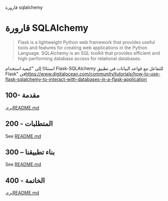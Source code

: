 قارورة sqlalchemy

# قارورة SQLAlchemy

> Flask is a lightweight Python web framework that provides useful tools and features for creating web applications in the Python Language.
> SQLAlchemy is an SQL toolkit that provides efficient and high-performing database access for relational databases.

استنادًا إلى "كيفية استخدام Flask-SQLAlchemy للتفاعل مع قواعد البيانات في تطبيق Flask" في<https://www.digitalocean.com/community/tutorials/how-to-use-flask-sqlalchemy-to-interact-with-databases-in-a-flask-application>

## 100- مقدمة

يرى[README.md](./100/README.md)

## 200 - المتطلبات

See [README.md](./200/README.md)

## 300 – بناء تطبيقنا

See [README.md](./300/README.md)

## 400 - الخاتمة

يرى[README.md](./400/README.md)
